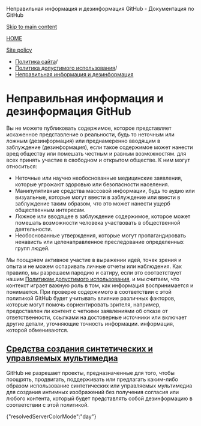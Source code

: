 Неправильная информация и дезинформация GitHub - Документация по GitHub

[Skip to main content](#main-content)

[HOME](/ru)

[Site policy](/ru/site-policy)

* [Политика сайта](/ru/site-policy)/
* [Политика допустимого использования](/ru/site-policy/acceptable-use-policies)/
* [Неправильная информация и дезинформация](/ru/site-policy/acceptable-use-policies/github-misinformation-and-disinformation)

Неправильная информация и дезинформация GitHub
==========

Вы не можете публиковать содержимое, которое представляет искаженное представление о реальности, будь то неточным или ложным (дезинформация) или преднамеренно вводящим в заблуждение (дезинформация), если такое содержимое может нанести вред обществу или помешать честным и равным возможностям. для всех принять участие в свободном и открытом обществе. К ним могут относиться:

* Неточные или научно необоснованные медицинские заявления, которые угрожают здоровью или безопасности населения.
* Манипулятивные средства массовой информации, будь то аудио или визуальные, которые могут ввести в заблуждение или ввести в заблуждение таким образом, что это может нанести ущерб общественным интересам.
* Ложное или вводящее в заблуждение содержимое, которое может помешать возможности человека участвовать в общественной деятельности.
* Необоснованные утверждения, которые могут пропагандировать ненависть или целенаправленное преследование определенных групп людей.

Мы поощряем активное участие в выражении идей, точек зрения и опыта и не можем оспаривать личные отчеты или наблюдения. Как правило, мы разрешаем пародию и сатиру, если это соответствует нашим [Политикам допустимого использования](/ru/site-policy/acceptable-use-policies/github-acceptable-use-policies), и мы считаем, что контекст играет важную роль в том, как информация воспринимается и понимается. При проверке содержимого в соответствии с этой политикой GitHub будет учитывать влияние различных факторов, которые могут помочь сориентировать зрителя, например, предоставлен ли контент с четкими заявлениями об отказе от ответственности, ссылками на достоверные источники или включает другие детали, уточняющие точность информации. информация, которой обмениваются.

[Средства создания синтетических и управляемых мультимедиа](#synthetic--manipulated-media-tools)
----------

GitHub не разрешает проекты, предназначенные для того, чтобы поощрять, продвигать, поддерживать или предлагать каким-либо образом использование синтетических или управляемых мультимедиа для создания интимных изображений без получения согласия или любого контента, который будет представлять собой дезинформацию в соответствии с этой политикой.

{"resolvedServerColorMode":"day"}
